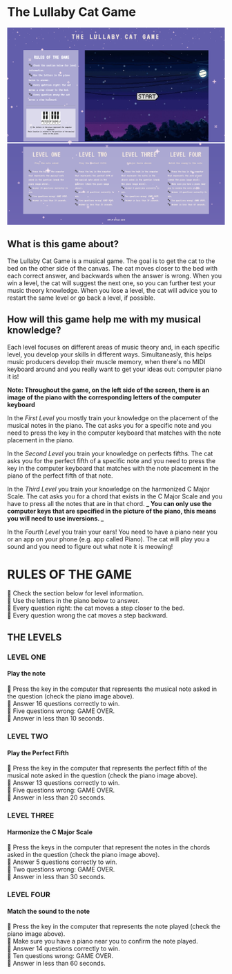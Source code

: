 # The Lullaby Cat Game

![Game-Image-1](docs/assets/images/Screenshot-Game-1.png)
![Game-Image-2](docs/assets/images/Screenshot-Game-2.png)

## What is this game about?

The Lullaby Cat Game is a musical game. The goal is to get the cat to the bed on the other side of the canvas.
The cat moves closer to the bed with each correct answer, and backwards when the answer is wrong.
When you win a level, the cat will suggest the next one, so you can further test your music theory knowledge.
When you lose a level, the cat will advice you to restart the same level or go back a level, if possible.

## How will this game help me with my musical knowledge?

Each level focuses on different areas of music theory and, in each specific level, you develop your skills in different ways. Simultaneasly, this helps music producers develop their muscle memory, when there's no MIDI keyboard around and you really want to get your ideas out: computer piano it is!

**Note: Throughout the game, on the left side of the screen, there is an image of the piano with the corresponding letters of the computer keyboard**

In the _First Level_ you mostly train your knowledge on the placement of the musical notes in the piano. The cat asks you for a specific note and you need to press the key in the computer keyboard that matches with the note placement in the piano.

In the _Second Level_ you train your knowledge on perfects fifths. The cat asks you for the perfect fifth of a specific note and you need to press the key in the computer keyboard that matches with the note placement in the piano of the perfect fifth of that note.

In the _Third Level_ you train your knowledge on the harmonized C Major Scale. The cat asks you for a chord that exists in the C Major Scale and you have to press all the notes that are in that chord. **_ You can only use the computer keys that are specified in the picture of the piano, this means you will need to use inversions. _**

In the _Fourth Level_ you train your ears! You need to have a piano near you or an app on your phone (e.g. app called Piano). The cat will play you a sound and you need to figure out what note it is meowing!

# RULES OF THE GAME

🐾 Check the section below for level information.<br />
🐾 Use the letters in the piano below to answer.<br />
🐾 Every question right: the cat moves a step closer to the bed.<br />
🐾 Every question wrong the cat moves a step backward.<br />

## THE LEVELS

### LEVEL ONE

#### Play the note

🐾 Press the key in the computer that represents the musical note asked in the question (check the piano image above).<br />
🐾 Answer 16 questions correctly to win.<br />
🐾 Five questions wrong: GAME OVER.<br />
🐾 Answer in less than 10 seconds.<br />

### LEVEL TWO

#### Play the Perfect Fifth

🐾 Press the key in the computer that represents the perfect fifth of the musical note asked in the question (check the piano image above).<br />
🐾 Answer 13 questions correctly to win.<br />
🐾 Five questions wrong: GAME OVER.<br />
🐾 Answer in less than 20 seconds.<br />

### LEVEL THREE

#### Harmonize the C Major Scale

🐾 Press the keys in the computer that represent the notes in the chords asked in the question (check the piano image above).<br />
🐾 Answer 5 questions correctly to win.<br />
🐾 Two questions wrong: GAME OVER.<br />
🐾 Answer in less than 30 seconds.<br />

### LEVEL FOUR

#### Match the sound to the note

🐾 Press the key in the computer that represents the note played (check the piano image above).<br />
🐾 Make sure you have a piano near you to confirm the note played.<br />
🐾 Answer 14 questions correctly to win.<br />
🐾 Ten questions wrong: GAME OVER.<br />
🐾 Answer in less than 60 seconds.<br />

[^1]: Enjoy the Game!
